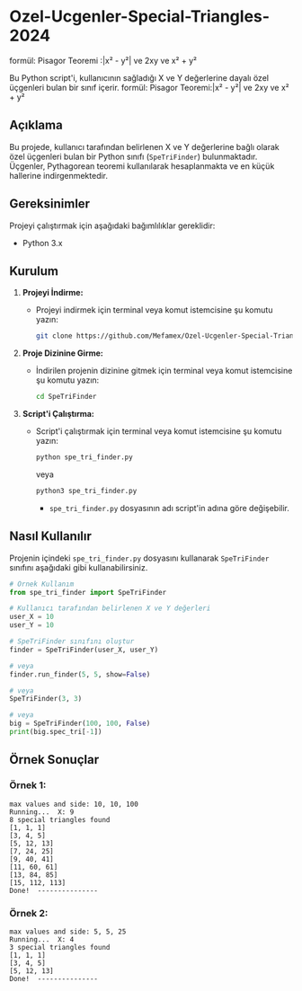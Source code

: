 # Ozel-Ucgenler-Special-Triangles-2024
formül: Pisagor Teoremi :|x² - y²| ve 2xy ve x² + y²

Bu Python script'i, kullanıcının sağladığı X ve Y değerlerine dayalı özel üçgenleri bulan bir sınıf içerir.
formül: Pisagor  Teoremi:|x² - y²| ve 2xy ve x² + y²

## Açıklama

Bu projede, kullanıcı tarafından belirlenen X ve Y değerlerine bağlı olarak özel üçgenleri bulan bir Python sınıfı (`SpeTriFinder`) bulunmaktadır. Üçgenler, Pythagorean teoremi kullanılarak hesaplanmakta ve en küçük hallerine indirgenmektedir.


## Gereksinimler

Projeyi çalıştırmak için aşağıdaki bağımlılıklar gereklidir:

- Python 3.x

## Kurulum

1. **Projeyi İndirme:**
   - Projeyi indirmek için terminal veya komut istemcisine şu komutu yazın:
     ```bash
     git clone https://github.com/Mefamex/Ozel-Ucgenler-Special-Triangles-2024.git
     ```

2. **Proje Dizinine Girme:**
   - İndirilen projenin dizinine gitmek için terminal veya komut istemcisine şu komutu yazın:
     ```bash
     cd SpeTriFinder
     ```

3. **Script'i Çalıştırma:**
   - Script'i çalıştırmak için terminal veya komut istemcisine şu komutu yazın:
     ```bash
     python spe_tri_finder.py
     ```
     veya
     ```bash
     python3 spe_tri_finder.py
     ```
     - `spe_tri_finder.py` dosyasının adı script'in adına göre değişebilir.

## Nasıl Kullanılır

Projenin içindeki `spe_tri_finder.py` dosyasını kullanarak `SpeTriFinder` sınıfını aşağıdaki gibi kullanabilirsiniz.

```python
# Örnek Kullanım
from spe_tri_finder import SpeTriFinder

# Kullanıcı tarafından belirlenen X ve Y değerleri
user_X = 10
user_Y = 10

# SpeTriFinder sınıfını oluştur
finder = SpeTriFinder(user_X, user_Y)

# veya
finder.run_finder(5, 5, show=False)

# veya 
SpeTriFinder(3, 3)

# veya
big = SpeTriFinder(100, 100, False)
print(big.spec_tri[-1])
```


## Örnek Sonuçlar

### Örnek 1:
```plaintext
max values and side: 10, 10, 100
Running...  X: 9  
8 special triangles found
[1, 1, 1]
[3, 4, 5]
[5, 12, 13]
[7, 24, 25]
[9, 40, 41]
[11, 60, 61]
[13, 84, 85]
[15, 112, 113]
Done!  ---------------
```
### Örnek 2:
```plaintext
max values and side: 5, 5, 25
Running...  X: 4  
3 special triangles found
[1, 1, 1]
[3, 4, 5]
[5, 12, 13]
Done!  ---------------
```
